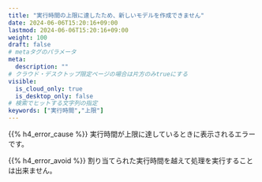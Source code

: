 ```yaml
---
title: "実行時間の上限に達したため、新しいモデルを作成できません"
date: 2024-06-06T15:20:16+09:00
lastmod: 2024-06-06T15:20:16+09:00
weight: 100
draft: false
# metaタグのパラメータ
meta:
  description: ""
# クラウド・デスクトップ限定ページの場合は片方のみtrueにする
visible:
  is_cloud_only: true
  is_desktop_only: false
# 検索でヒットする文字列の指定
keywords: ["実行時間","上限"]
---
```


{{% h4_error_cause %}}
実行時間が上限に達しているときに表示されるエラーです。  

{{% h4_error_avoid %}}
割り当てられた実行時間を越えて処理を実行することは出来ません。  

